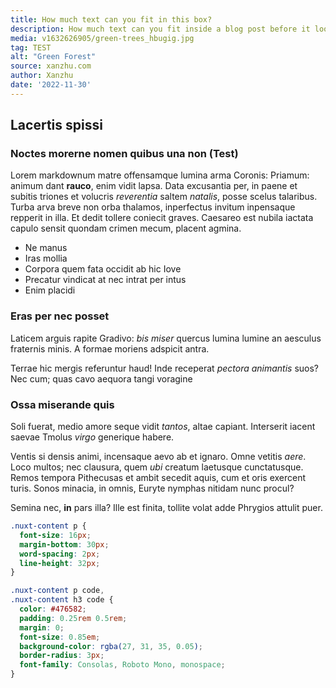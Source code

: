 ```yaml
---
title: How much text can you fit in this box?
description: How much text can you fit inside a blog post before it looks bad?
media: v1632626905/green-trees_hbugig.jpg
tag: TEST
alt: "Green Forest"
source: xanzhu.com
author: Xanzhu
date: '2022-11-30'
---
```


## Lacertis spissi

### Noctes morerne nomen quibus una non (Test)

Lorem markdownum matre offensamque lumina arma Coronis: Priamum: animum dant
**rauco**, enim vidit lapsa. Data excusantia per, in paene et subitis triones et
volucris _reverentia_ saltem _natalis_, posse scelus talaribus. Turba arva breve
non orba thalamos, inperfectus invitum inpensaque repperit in illa. Et dedit
tollere coniecit graves. Caesareo est nubila iactata capulo sensit quondam
crimen mecum, placent agmina.

- Ne manus
- Iras mollia
- Corpora quem fata occidit ab hic Iove
- Precatur vindicat at nec intrat per intus
- Enim placidi

### Eras per nec posset

<!-- <BlogInlineMedia src="/images/mountain_2.jpeg" alt="example - 1 alt" title="Test"></BlogInlineMedia>

<BlogInlineMedia src="/images/mountain_4.jpeg" fit="contain" alt="example-2 alt"></BlogInlineMedia>

<BlogInlineMedia></BlogInlineMedia> -->

Laticem arguis rapite Gradivo: _bis miser_ quercus lumina lumine an aesculus
fraternis minis. A formae moriens adspicit antra.

Terrae hic mergis referuntur haud! Inde receperat _pectora animantis_ suos? Nec
cum; quas cavo aequora tangi voragine

### Ossa miserande quis

Soli fuerat, medio amore seque vidit _tantos_, altae capiant. Interserit iacent
saevae Tmolus _virgo_ generique
habere.

Ventis si densis animi, incensaque aevo ab et ignaro. Omne vetitis _aere_. Loco
multos; nec clausura, quem _ubi_ creatum laetusque cunctatusque. Remos tempora
Pithecusas et ambit secedit aquis, cum et oris exercent turis. Sonos minacia, in
omnis, Euryte nymphas nitidam nunc procul?

Semina nec, **in** pars illa? Ille est finita, tollite volat adde Phrygios
attulit puer.

```css
.nuxt-content p {
  font-size: 16px;
  margin-bottom: 30px;
  word-spacing: 2px;
  line-height: 32px;
}

.nuxt-content p code,
.nuxt-content h3 code {
  color: #476582;
  padding: 0.25rem 0.5rem;
  margin: 0;
  font-size: 0.85em;
  background-color: rgba(27, 31, 35, 0.05);
  border-radius: 3px;
  font-family: Consolas, Roboto Mono, monospace;
}
```

